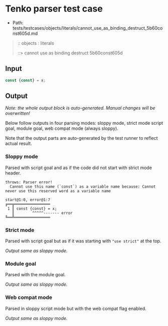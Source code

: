 # Tenko parser test case

- Path: tests/testcases/objects/literals/cannot_use_as_binding_destruct_5b60const605d.md

> :: objects : literals
>
> ::> cannot use as binding destruct 5b60const605d

## Input

`````js
const {const} = x;
`````

## Output

_Note: the whole output block is auto-generated. Manual changes will be overwritten!_

Below follow outputs in four parsing modes: sloppy mode, strict mode script goal, module goal, web compat mode (always sloppy).

Note that the output parts are auto-generated by the test runner to reflect actual result.

### Sloppy mode

Parsed with script goal and as if the code did not start with strict mode header.

`````
throws: Parser error!
  Cannot use this name (`const`) as a variable name because: Cannot never use this reserved word as a variable name

start@1:0, error@1:7
╔══╦════════════════
 1 ║ const {const} = x;
   ║        ^^^^^------- error
╚══╩════════════════

`````

### Strict mode

Parsed with script goal but as if it was starting with `"use strict"` at the top.

_Output same as sloppy mode._

### Module goal

Parsed with the module goal.

_Output same as sloppy mode._

### Web compat mode

Parsed in sloppy script mode but with the web compat flag enabled.

_Output same as sloppy mode._
